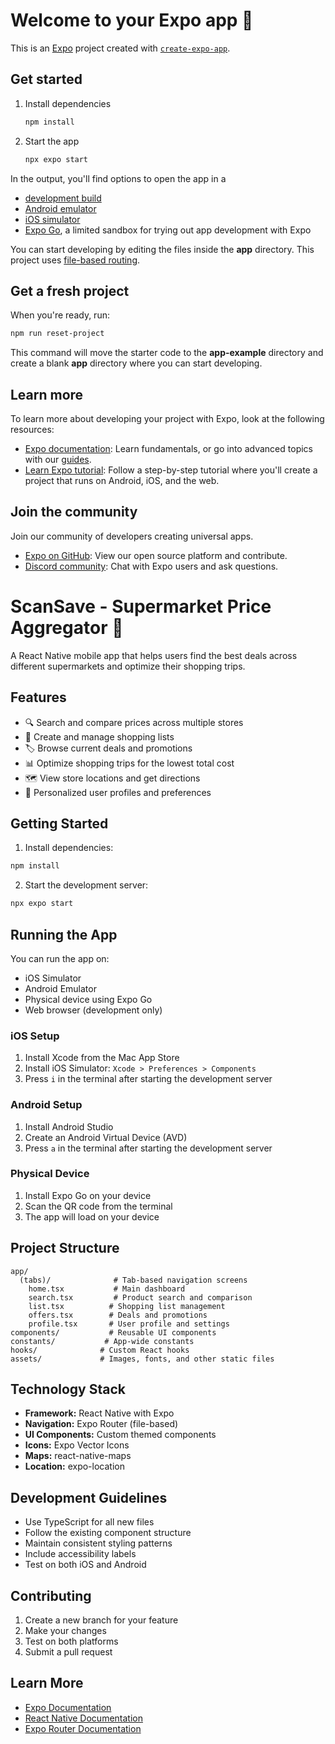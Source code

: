 # Welcome to your Expo app 👋

This is an [Expo](https://expo.dev) project created with [`create-expo-app`](https://www.npmjs.com/package/create-expo-app).

## Get started

1. Install dependencies

   ```bash
   npm install
   ```

2. Start the app

   ```bash
   npx expo start
   ```

In the output, you'll find options to open the app in a

- [development build](https://docs.expo.dev/develop/development-builds/introduction/)
- [Android emulator](https://docs.expo.dev/workflow/android-studio-emulator/)
- [iOS simulator](https://docs.expo.dev/workflow/ios-simulator/)
- [Expo Go](https://expo.dev/go), a limited sandbox for trying out app development with Expo

You can start developing by editing the files inside the **app** directory. This project uses [file-based routing](https://docs.expo.dev/router/introduction).

## Get a fresh project

When you're ready, run:

```bash
npm run reset-project
```

This command will move the starter code to the **app-example** directory and create a blank **app** directory where you can start developing.

## Learn more

To learn more about developing your project with Expo, look at the following resources:

- [Expo documentation](https://docs.expo.dev/): Learn fundamentals, or go into advanced topics with our [guides](https://docs.expo.dev/guides).
- [Learn Expo tutorial](https://docs.expo.dev/tutorial/introduction/): Follow a step-by-step tutorial where you'll create a project that runs on Android, iOS, and the web.

## Join the community

Join our community of developers creating universal apps.

- [Expo on GitHub](https://github.com/expo/expo): View our open source platform and contribute.
- [Discord community](https://chat.expo.dev): Chat with Expo users and ask questions.

# ScanSave - Supermarket Price Aggregator 🛒

A React Native mobile app that helps users find the best deals across different supermarkets and optimize their shopping trips.

## Features

- 🔍 Search and compare prices across multiple stores
- 📝 Create and manage shopping lists
- 🏷️ Browse current deals and promotions
- 📊 Optimize shopping trips for the lowest total cost
- 🗺️ View store locations and get directions
- 👤 Personalized user profiles and preferences

## Getting Started

1. Install dependencies:

```bash
npm install
```

2. Start the development server:

```bash
npx expo start
```

## Running the App

You can run the app on:
- iOS Simulator
- Android Emulator
- Physical device using Expo Go
- Web browser (development only)

### iOS Setup
1. Install Xcode from the Mac App Store
2. Install iOS Simulator: `Xcode > Preferences > Components`
3. Press `i` in the terminal after starting the development server

### Android Setup
1. Install Android Studio
2. Create an Android Virtual Device (AVD)
3. Press `a` in the terminal after starting the development server

### Physical Device
1. Install Expo Go on your device
2. Scan the QR code from the terminal
3. The app will load on your device

## Project Structure

```
app/
  (tabs)/              # Tab-based navigation screens
    home.tsx           # Main dashboard
    search.tsx         # Product search and comparison
    list.tsx          # Shopping list management
    offers.tsx        # Deals and promotions
    profile.tsx       # User profile and settings
components/           # Reusable UI components
constants/           # App-wide constants
hooks/              # Custom React hooks
assets/             # Images, fonts, and other static files
```

## Technology Stack

- **Framework:** React Native with Expo
- **Navigation:** Expo Router (file-based)
- **UI Components:** Custom themed components
- **Icons:** Expo Vector Icons
- **Maps:** react-native-maps
- **Location:** expo-location

## Development Guidelines

- Use TypeScript for all new files
- Follow the existing component structure
- Maintain consistent styling patterns
- Include accessibility labels
- Test on both iOS and Android

## Contributing

1. Create a new branch for your feature
2. Make your changes
3. Test on both platforms
4. Submit a pull request

## Learn More

- [Expo Documentation](https://docs.expo.dev)
- [React Native Documentation](https://reactnative.dev)
- [Expo Router Documentation](https://docs.expo.dev/router/introduction/)

